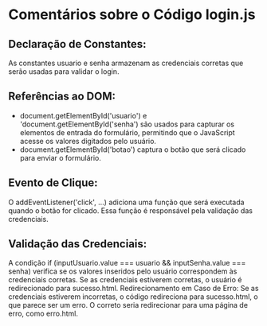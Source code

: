 # Comentários sobre o Código login.js
## Declaração de Constantes:
As constantes usuario e senha armazenam as credenciais corretas que serão usadas para validar o login.
## Referências ao DOM:
- document.getElementById('usuario') e 'document.getElementById('senha') são usados para capturar os elementos de entrada do formulário, permitindo que o JavaScript acesse os valores digitados pelo usuário.
- document.getElementById('botao') captura o botão que será clicado para enviar o formulário.
## Evento de Clique:
O addEventListener('click', ...) adiciona uma função que será executada quando o botão for clicado. Essa função é responsável pela validação das credenciais.
## Validação das Credenciais:
A condição if (inputUsuario.value === usuario && inputSenha.value === senha) verifica se os valores inseridos pelo usuário correspondem às credenciais corretas.
Se as credenciais estiverem corretas, o usuário é redirecionado para sucesso.html.
Redirecionamento em Caso de Erro:
Se as credenciais estiverem incorretas, o código redireciona para sucesso.html, o que parece ser um erro. O correto seria redirecionar para uma página de erro, como erro.html.